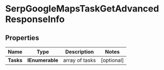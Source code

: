 # SerpGoogleMapsTaskGetAdvancedResponseInfo


## Properties

| Name | Type | Description | Notes |
|------------ | ------------- | ------------- | -------------|
**Tasks** | **IEnumerable<SerpGoogleMapsTaskGetAdvancedTaskInfo>** | array of tasks |[optional]|